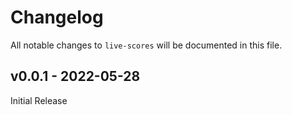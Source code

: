 # Changelog

All notable changes to `live-scores` will be documented in this file.

## v0.0.1 - 2022-05-28

Initial Release
